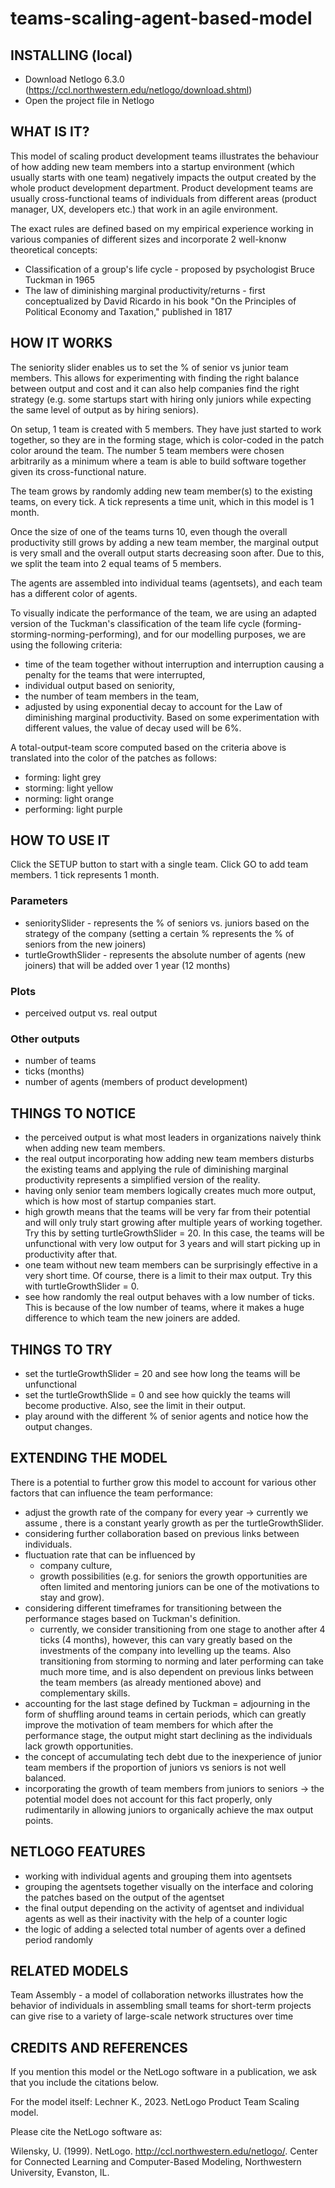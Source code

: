 # teams-scaling-agent-based-model

## INSTALLING (local)
* Download Netlogo 6.3.0 (https://ccl.northwestern.edu/netlogo/download.shtml)
* Open the project file in Netlogo

  

## WHAT IS IT?

This model of scaling product development teams illustrates the behaviour of how adding new team members into a startup environment (which usually starts with one team) negatively impacts the output created by the whole product development department.
Product development teams are usually cross-functional teams of individuals from different areas (product manager, UX, developers etc.) that work in an agile environment. 

The exact rules are defined based on my empirical experience working in various companies of different sizes and incorporate 2 well-knonw theoretical concepts:

-  Classification of a group's life cycle - proposed by psychologist Bruce Tuckman in 1965
- The law of diminishing marginal productivity/returns -  first conceptualized by David Ricardo in his book "On the Principles of Political Economy and Taxation," published in 1817



## HOW IT WORKS

The seniority slider enables us to set the % of senior vs junior team members. This allows for experimenting with finding the right balance between output and cost and it can also help companies find the right strategy (e.g. some startups start with hiring only juniors while expecting the same level of output as by hiring seniors).

On setup, 1 team is created with 5 members. They have just started to work together, so they are in the forming stage, which is color-coded in the patch color around the team. The number 5 team members were chosen arbitrarily as a minimum where a team is able to build software together given its cross-functional nature.

The team grows by randomly adding new team member(s) to the existing teams, on every tick. A tick represents a time unit, which in this model is 1 month.

Once the size of one of the teams turns 10, even though the overall productivity still grows by adding a new team member, the marginal output is very small and the overall output starts decreasing soon after. Due to this, we split the team into 2 equal teams of 5 members.

The agents are assembled into individual teams (agentsets), and each team has a different color of agents.

To visually indicate the performance of the team, we are using an adapted version of the Tuckman's classification of the team life cycle (forming-storming-norming-performing), and for our modelling purposes, we are using the following criteria:

- time of the team together without interruption and interruption causing a penalty for the teams that were interrupted,
- individual output based on seniority,
- the number of team members in the team,
- adjusted by using exponential decay to account for the  Law of diminishing marginal productivity. Based on some experimentation with different values, the value of decay used will be 6%.

A total-output-team score computed based on the criteria above is translated into the color of the patches as follows: 

- forming: light grey
- storming: light yellow 
- norming: light orange
- performing: light purple



## HOW TO USE IT

Click the SETUP button to start with a single team. Click GO to add team members. 1 tick represents 1 month.

### Parameters

- senioritySlider - represents the % of seniors vs. juniors based on the strategy of the company (setting a certain % represents the % of seniors from the new joiners)
- turtleGrowthSlider - represents the absolute number of agents (new joiners) that will be added over 1 year (12 months)

### Plots
-  perceived output vs. real output

### Other outputs
- number of teams
- ticks (months)
- number of agents (members of product development)



## THINGS TO NOTICE

- the perceived output is what most leaders in organizations naively think when adding new team members.
- the real output incorporating how adding new team members disturbs the existing teams and applying the rule of diminishing marginal productivity represents a simplified version of the reality.
- having only senior team members logically creates much more output, which is how most of startup companies start.
- high growth means that the teams will be very far from their potential and will only truly start growing after multiple years of working together. Try this by setting turtleGrowthSlider = 20. In this case, the teams will be unfunctional with very low output for 3 years and will start picking up in productivity after that.
- one team without new team members can be surprisingly effective in a very short time. Of course, there is a limit to their max output. Try this with turtleGrowthSlider = 0.
- see how randomly the real output behaves with a low number of ticks. This is because of the low number of teams, where it makes a huge difference to which team the new joiners are added.



## THINGS TO TRY

- set the turtleGrowthSlider = 20 and see how long the teams will be unfunctional
- set the turtleGrowthSlide = 0 and see how quickly the teams will become productive. Also, see the limit in their output.
- play around with the different % of senior agents and notice how the output changes.



## EXTENDING THE MODEL

There is a potential to further grow this model to account for various other factors that can influence the team performance:

- adjust the growth rate of the company for every year -> currently we assume , there is a constant yearly growth as per the turtleGrowthSlider.
- considering further collaboration based on previous links between individuals. 
- fluctuation rate that can be influenced by
	- company culture,
	- growth possibilities (e.g. for seniors the growth opportunities are often limited and mentoring juniors can be one of the motivations to stay and grow).
- considering different timeframes for transitioning between the performance stages based on Tuckman's definition.
	- currently, we consider transitioning from one stage to another after 4 ticks (4 months), however, this can vary greatly based on the investments of the company into levelling up the teams. Also transitioning from storming to norming and later performing can take much more time, and is also dependent on previous links between the team members (as already mentioned above) and complementary skills.
- accounting for the last stage defined by Tuckman  = adjourning in the form of shuffling around teams in certain periods, which can greatly improve the motivation of team members for which after the performance stage, the output might start declining as the individuals lack growth opportunities.
- the concept of accumulating tech debt due to the inexperience of junior team members if the proportion of juniors vs seniors is not well balanced.
- incorporating the growth of team members from juniors to seniors -> the potential model does not account for this fact properly, only rudimentarily in allowing juniors to organically achieve the max output points.

## NETLOGO FEATURES

- working with individual agents and grouping them into agentsets 
- grouping the agentsets together visually on the interface and coloring the patches based on the output of the agentset
- the final output depending on the activity of agentset and individual agents as well as their inactivity with the help of a counter logic
- the logic of adding a selected total number of agents over a defined period randomly


## RELATED MODELS

Team Assembly - a model of collaboration networks illustrates how the behavior of individuals in assembling small teams for short-term projects can give rise to a variety of large-scale network structures over time 

## CREDITS AND REFERENCES

If you mention this model or the NetLogo software in a publication, we ask that you include the citations below.

For the model itself:
Lechner K., 2023. NetLogo Product Team Scaling model. 

Please cite the NetLogo software as:

Wilensky, U. (1999). NetLogo. http://ccl.northwestern.edu/netlogo/. Center for Connected Learning and Computer-Based Modeling, Northwestern University, Evanston, IL.
